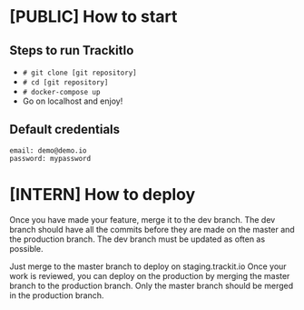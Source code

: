 # [PUBLIC] How to start

## Steps to run TrackitIo
  - `# git clone [git repository]`
  - `# cd [git repository]`
  - `# docker-compose up`
  - Go on localhost and enjoy!

## Default credentials
```
email: demo@demo.io
password: mypassword
```

# [INTERN] How to deploy

Once you have made your feature, merge it to the dev branch. 
The dev branch should have all the commits before they are made on the master and the production branch. 
The dev branch must be updated as often as possible.

Just merge to the master branch to deploy on staging.trackit.io
Once your work is reviewed, you can deploy on the production by merging the master branch to the production branch.
Only the master branch should be merged in the production branch.
